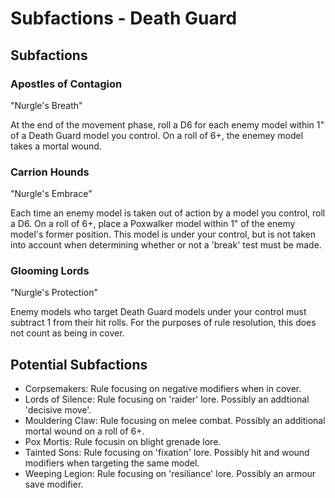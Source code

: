 # Subfactions - Death Guard

## Subfactions

### Apostles of Contagion

"Nurgle's Breath"

At the end of the movement phase, roll a D6 for each enemy model within 1" of a Death Guard model you control. On a roll of 6+, the enemey model takes a mortal wound.

### Carrion Hounds

"Nurgle's Embrace"

Each time an enemy model is taken out of action by a model you control, roll a D6. On a roll of 6+, place a Poxwalker model within 1" of the enemy model's former position. This model is under your control, but is not taken into account when determining whether or not a 'break' test must be made.

### Glooming Lords

"Nurgle's Protection"

Enemy models who target Death Guard models under your control must subtract 1 from their hit rolls. For the purposes of rule resolution, this does not count as being in cover.

## Potential Subfactions
- Corpsemakers: Rule focusing on negative modifiers when in cover.
- Lords of Silence: Rule focusing on 'raider' lore. Possibly an addtional 'decisive move'.
- Mouldering Claw: Rule focusing on melee combat. Possibly an additional mortal wound on a roll of 6+.
- Pox Mortis: Rule focusin on blight grenade lore.
- Tainted Sons: Rule focusing on 'fixation' lore. Possibly hit and wound modifiers when targeting the same model.
- Weeping Legion: Rule focusing on 'resiliance' lore. Possibly an armour save modifier.
